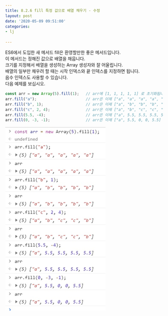 ```yaml
---
title: 8.2.6 fill 특정 값으로 배열 채우기 - 수정
layout: post
date: '2020-05-09 09:51:00'
categories:
- lj

---
```


ES6에서 도입한 새 메서드 fill은 환영할만한 좋은 메서드입니다.  
이 메서드는 정해진 값으로 배열을 채웁니다.  
크기를 지정해서 배열을 생성하는 Array 생성자와 잘 어울립니다.  
배열의 일부만 채우려 할 때는 시작 인덱스와 끝 인덱스를 지정하면 됩니다.  
음수 인덱스도 사용할 수 있습니다.  
다음 예제를 보십시오.

```javascript
const arr = new Array(5).fill(1);   // arr에 [1, 1, 1, 1, 1] 로 초기화됩니다.
arr.fill("a");                      // arr은 이제 ["a", "a", "a", "a", "a"] 입니다.
arr.fill("b", 1);                   // arr은 이제 ["a", "b", "b", "b", "b"] 입니다.
arr.fill("c", 2, 4);                // arr은 이제 ["a", "b", "c", "c", "b"] 입니다.
arr.fill(5.5, -4);                  // arr은 이제 ["a", 5.5, 5.5, 5.5, 5.5] 입니다.
arr.fill(0, -3, -1);                // arr은 이제 ["a", 5.5, 0, 0, 5.5] 입니다.
```

![](/static/img/learningjs/image56.jpg)